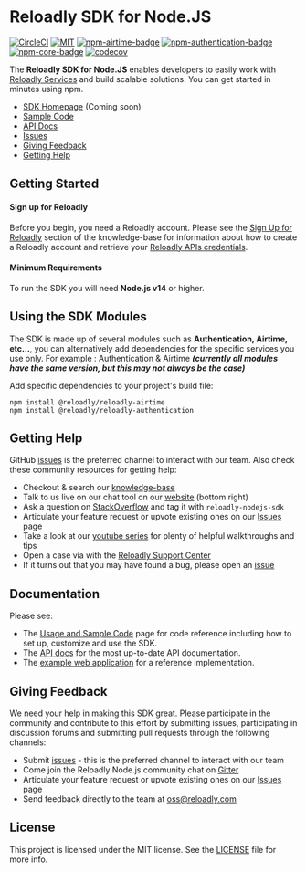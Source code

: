 # Reloadly SDK for Node.JS

[![CircleCI][circle-ci-badge]][circle-ci-url]
[![MIT][mit-badge]][mit-url]
[![npm-airtime-badge]][npm-airtime-url]
[![npm-authentication-badge]][npm-authentication-url]
[![npm-core-badge]][npm-core-url]
[![codecov](https://codecov.io/gh/Reloadly/reloadly-sdk-nodejs/branch/main/graph/badge.svg?token=M6750A3FJX)](https://codecov.io/gh/Reloadly/reloadly-sdk-nodejs)

The **Reloadly SDK for Node.JS** enables developers to easily work with [Reloadly Services][reloadly-main-site]
and build scalable solutions. You can get started in minutes using npm.

* [SDK Homepage][sdk-website] (Coming soon)
* [Sample Code][sample-code]
* [API Docs][docs-api]
* [Issues][sdk-issues]
* [Giving Feedback](#giving-feedback)
* [Getting Help](#getting-help)

## Getting Started

#### Sign up for Reloadly

Before you begin, you need a Reloadly account. Please see the [Sign Up for Reloadly][reloadly-signup-help] section of
the knowledge-base for information about how to create a Reloadly account and retrieve
your [Reloadly APIs credentials][api-credentials-help].

#### Minimum Requirements

To run the SDK you will need **Node.js v14** or higher.

## Using the SDK Modules

The SDK is made up of several modules such as **Authentication, Airtime, etc...**, you can alternatively add
dependencies for the specific services you use only. For example : Authentication & Airtime
***(currently all modules have the same version, but this may not always be the case)***

Add specific dependencies to your project's build file:

```
npm install @reloadly/reloadly-airtime
npm install @reloadly/reloadly-authentication
```

## Getting Help

GitHub [issues][sdk-issues] is the preferred channel to interact with our team. Also check these community resources for
getting help:

* Checkout & search our [knowledge-base][reloadly-knowledge-base]
* Talk to us live on our chat tool on our [website][reloadly-main-site] (bottom right)
* Ask a question on [StackOverflow][stack-overflow] and tag it with `reloadly-nodejs-sdk`
* Articulate your feature request or upvote existing ones on our [Issues][features] page
* Take a look at our [youtube series][youtube-series] for plenty of helpful walkthroughs and tips
* Open a case via with the [Reloadly Support Center][support-center]
* If it turns out that you may have found a bug, please open an [issue][sdk-issues]

## Documentation

Please see:

- The [Usage and Sample Code](SAMPLE-CODE) page for code reference including how to set up, customize and use the SDK.
- The [API docs][api-docs] for the most up-to-date API documentation.
- The [example web application](reloadly-example/README) for a reference implementation.

## Giving Feedback

We need your help in making this SDK great. Please participate in the community and contribute to this effort by
submitting issues, participating in discussion forums and submitting pull requests through the following channels:

* Submit [issues][sdk-issues] - this is the preferred channel to interact with our team
* Come join the Reloadly Node.js community chat on [Gitter][gitter]
* Articulate your feature request or upvote existing ones on our [Issues][features] page
* Send feedback directly to the team at oss@reloadly.com

## License

This project is licensed under the MIT license. See the [LICENSE](LICENSE) file for more info.

[reloadly-main-site]: https://www.reloadly.com/

[sdk-website]: https://sdk.reloadly.com/nodejs

[reloadly-signup-help]: https://faq.reloadly.com/en/articles/2307724-how-do-i-register-for-my-free-account

[api-credentials-help]: https://faq.reloadly.com/en/articles/3519543-locating-your-api-credentials

[sdk-issues]: https://github.com/Reloadly/reloadly-sdk-nodejs/issues

[sdk-license]: http://www.reloadly.com/software/apache2.0/

[gitter]: https://gitter.im/reloadly/reloadly-sdk-nodejs

[sample-code]: https://github.com/Reloadly/reloadly-sdk-nodejs/blob/main/SAMPLE-CODE.md

[docs-api]: https://developers.reloadly.com

[features]: https://github.com/reloadly/reloadly-sdk-nodejs/issues?q=is%3Aopen+is%3Aissue+label%3A%22feature-request%22

[api-docs]: https://developers.reloadly.com

[mit-badge]: http://img.shields.io/:license-mit-blue.svg?style=flat

[mit-url]: https://github.com/reloadly/reloadly-sdk-nodejs/raw/main/LICENSE

[maven-badge]: https://img.shields.io/maven-central/v/software.reloadly/reloadly-nodejs/reloadly.svg

[maven-url]: https://search.maven.org/search?q=g:software.reloadly

[circle-ci-badge]: https://circleci.com/gh/Reloadly/reloadly-sdk-nodejs.svg?style=svg&circle-token=81a592b81bb93acd643b61fc75e94bbf15bb1447

[circle-ci-url]: https://circleci.com/gh/Reloadly/reloadly-sdk-nodejs/tree/main

[codecov-badge]: https://codecov.io/gh/reloadly/reloadly-sdk-nodejs/branch/main/graph/badge.svg?token=8U89VKQ2BF

[codecov-url]: https://app.codecov.io/gh/reloadly/reloadly-sdk-nodejs

[youtube-series]: https://www.youtube.com/watch?v=TbXC4Ic8x30&t=141s&ab_channel=Reloadly

[reloadly-knowledge-base]: https://faq.reloadly.com

[stack-overflow]: http://stackoverflow.com/questions/tagged/reloadly-reloadly-sdk

[support-center]: https://faq.reloadly.com/en/articles/3423196-contacting-support

[npm-airtime-badge]: https://img.shields.io/npm/v/@reloadly/reloadly.airtime?label=%40reloadly%2Freloadly.airtime

[npm-airtime-url]: https://www.npmjs.com/package/@reloadly/reloadly.airtime

[npm-authentication-badge]: https://img.shields.io/npm/v/@reloadly/reloadly.authentication?label=%40reloadly%2Freloadly.authentication

[npm-authentication-url]: https://www.npmjs.com/package/@reloadly/reloadly.authentication

[npm-core-badge]: https://img.shields.io/npm/v/@reloadly/reloadly.core?label=%40reloadly%2Freloadly.core

[npm-core-url]: https://www.npmjs.com/package/@reloadly/reloadly.core
